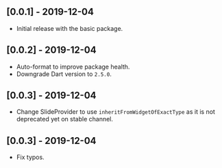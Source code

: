 ## [0.0.1] - 2019-12-04

* Initial release with the basic package.

## [0.0.2] - 2019-12-04

* Auto-format to improve package health.
* Downgrade Dart version to `2.5.0`.

## [0.0.3] - 2019-12-04

* Change SlideProvider to use `inheritFromWidgetOfExactType` as it is not
deprecated yet on stable channel.

## [0.0.3] - 2019-12-04

* Fix typos.